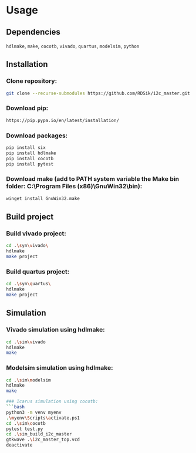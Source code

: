 # Usage

## Dependencies 

`hdlmake`, `make`, `cocotb`, `vivado`, `quartus`, `modelsim`, `python`

## Installation

### Clone repository:
```bash
git clone --recurse-submodules https://github.com/RDSik/i2c_master.git
```

### Download pip:
```bash
https://pip.pypa.io/en/latest/installation/
```

### Download packages:
```bash
pip install six
pip install hdlmake
pip install cocotb
pip install pytest
```

### Download make (add to PATH system variable the Make bin folder: C:\Program Files (x86)\GnuWin32\bin):
```bash
winget install GnuWin32.make
```

## Build project

### Build vivado project:
```bash
cd .\syn\vivado\
hdlmake
make project
```

### Build quartus project:
```bash
cd .\syn\quartus\
hdlmake
make project
```

## Simulation

### Vivado simulation using hdlmake:
```bash
cd .\sim\vivado
hdlmake
make
```

### Modelsim simulation using hdlmake:
```bash
cd .\sim\modelsim
hdlmake
make

### Icarus simulation using cocotb:
```bash
python3 -m venv myenv
.\myenv\Scripts\activate.ps1
cd .\sim\cocotb
pytest test.py
cd .\sim_build_i2c_master
gtkwave .\i2c_master_top.vcd
deactivate
```
